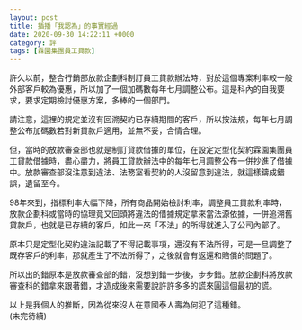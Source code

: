 ```yaml
---
layout: post
title: 插播「我認為」的事實經過
date: 2020-09-30 14:22:11 +0000
category: 評
tags: [霖園集團員工貸款]
---
```


許久以前，整合行銷部放款企劃科制訂員工貸款辦法時，對於這個專案利率較一般外部客戶較為優惠，所以加了一個加碼數每年七月調整公布。這是科內的自我要求，要求定期檢討優惠方案，多棒的一個部門。

請注意，這裡的規定並沒有回溯契約已存續期間的客戶，所以按法規，每年七月調整公布加碼數若對新貸款戶適用，並無不妥，合情合理。

但，當時的放款審查部也就是制訂貸款借據的單位，在設定定型化契約霖園集團員工貸款借據時，盡心盡力，將員工貸款辦法中的每年七月調整公布一併抄進了借據中。放款審查部沒注意到違法、法務室看契約的人沒留意到違法，就這樣鑄成錯誤，遺留至今。

98年來到，指標利率大幅下降，所有商品開始檢討利率，調整員工貸款利率時，放款企劃科或當時的協理竟又回頭將違法的借據規定拿來當法源依據，一併追溯舊貸款戶，也就是已存續的客戶，如此一來「不法」的所得就進入了公司內部了。

原本只是定型化契約違法記載了不得記載事項，還沒有不法所得，可是一旦調整了既存客戶的利率，那就產生了不法所得了，之後就會有返還和賠償的問題了。

所以出的錯原本是放款審查部的錯，沒想到錯一步後，步步錯。放款企劃科將放款審查科的錯拿來跟著錯，才造成後來需要說許許多多的謊來圓這個最初的謊。

以上是我個人的推斷，因為從來沒人在意國泰人壽為何犯了這種錯。<br>
(未完待續)

